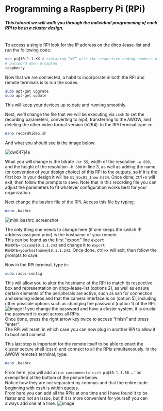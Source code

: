 # Programming a Raspberry Pi (RPi)
##### This tutorial we will walk you through the individual programming of each RPi to be in a cluster design.
#  


To access a single RPi look for the IP address on the dhcp-lease-list and run the following code: 
```bash
ssh pi@10.1.1.XX # replacing “XX” with the respective ending numbers of the RPi
# password when prompted
raspberry
```

Now that we are connected, a habit to incorporate in both the RPi and remote terminals is to run the codes: 
```bash
sudo apt-get upgrade
sudo apt-get update 
```
This will keep your devices up to date and running smoothly. 

Next, we’ll change the file that we will be executing via ```cssh``` to set the recording parameters, converting to mp4, transferring to the AWOW, and deleting the other video format version (h264). 
In the RPi terminal type in:
```bash
nano recordVideo.sh 
```
And what you should see is the image below:

![dw647j4e](https://github.com/jramborger78/raspicluster/assets/134438857/95b5b097-077d-4a9f-ba26-a1aef1baf61e)

What you will change is the bitrate ```-br 55```, width of the resolution ```-w 800```, and the height of the resolution ```-h 600``` in line 3, as well as adding the name (or convention of your design choice) of this RPi to the outputs, so if it is the first box in your design it will be ```$1_Box01_$now.h264```. Once done, ctrl+x will exit, then follow the prompts to save. Note that in this recording file you can adjust the parameters to fit whatever configuration works best for your organization.  

Next change the bashrc file of the RPi. Access this file by typing:
```bash
nano .bashrc 
```
![mini_bashrc_screenshot](https://github.com/jramborger78/raspicluster/assets/134438857/500f2eea-0975-49fb-8aa2-335dbfcace7b)

The only thing one needs to change here (if one keeps the switch IP address assigned prior) is the hostname of your remote.  
This can be found as the first "export" line ```export REMOTE=rpicam@10.1.1.243``` and change it to ```export REMOTE=yourhostname@10.1.1.243```. Once done, ctrl+x will exit, then follow the prompts to save.    
  
Now in the RPi terminal, type in:
```bash
sudo raspi-config
```
This will allow you to alter the hostname of the RPi to match its respective box and representation on dhcp-lease-list (options 2), as well as ensure certain elements of the peripherals are active, such as ssh for connection and sending videos and that the camera interface is on (option 5), including other possible options such as changing the password (option 1) of the RPi.
![image](https://github.com/jramborger78/raspicluster/assets/134438857/0bc6ef99-6ba8-45bb-a5d5-dbf3377e91e7)
If you change the password and have a cluster system, it is crucial the password is exact across all RPis.  
Once done, press the right arrow key twice to access “finish” and press “enter”.  
The RPi will reset, in which case you can now plug in another RPi to allow it to boot and connect. 

This last step is important for the remote itself to be able to enact the cluster secure shell (cssh) and connect to all the RPis simultaneously. 
In the AWOW remote’s terminal, type:
```bash
nano .bashrc 
```
From here, you will add ```alias camconnect='cssh pi@10.1.1.50 …'``` as exemplified at the bottom of the picture below.  
Notice how they are not separated by commas and that the entire code beginning with cssh is within quotes.  
From here you can add all the RPis at one time and I have found it to be faster and not an issue, but if it is more convenient for yourself you can always add one at a time.
![image](https://github.com/jramborger78/raspicluster/assets/134438857/8e2abcc7-9689-447f-8b22-b03574da5ed1)

